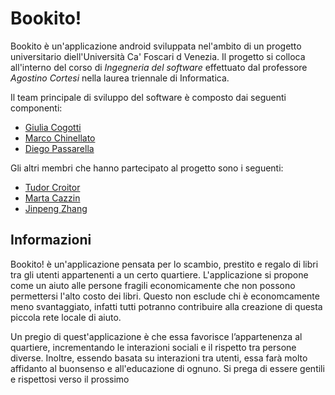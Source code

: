 # Bookito!

Bookito è un'applicazione android sviluppata nel'ambito di un progetto universitario diell'Università Ca' Foscari d Venezia. Il progetto si colloca all'interno del corso di *Ingegneria del software* effettuato dal professore *Agostino Cortesi* nella laurea triennale di Informatica.

Il team principale di sviluppo del software è composto dai seguenti componenti:
- [Giulia Cogotti](https://github.com/cogotti-giulia)
- [Marco Chinellato](https://github.com/Chineee)
- [Diego Passarella](https://github.com/DiegoPassa)

Gli altri membri che hanno partecipato al progetto sono i seguenti:
- [Tudor Croitor](https://github.com/CroTheodor)
- [Marta Cazzin](https://github.com/imvrtva)
- [Jinpeng Zhang](https://github.com/Jimpoz)

## Informazioni

Bookito! è un'applicazione pensata per lo scambio, prestito e regalo di libri tra gli utenti appartenenti a un certo quartiere. L'applicazione si propone come un aiuto alle persone fragili economicamente che non possono permettersi l'alto costo dei libri. Questo non esclude chi è economcamente meno svantaggiato, infatti tutti potranno contribuire alla creazione di questa piccola rete locale di aiuto.

Un pregio di quest'applicazione è che essa favorisce l’appartenenza al quartiere, incrementando le interazioni sociali e il rispetto tra persone diverse. Inoltre, essendo basata su interazioni tra utenti, essa farà molto affidanto al buonsenso e all'educazione di ognuno. Si prega di essere gentili e rispettosi verso il prossimo
